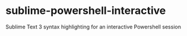 # sublime-powershell-interactive

Sublime Text 3 syntax highlighting for an interactive Powershell session
